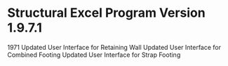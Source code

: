 # Structural Excel Program Version 1.9.7.1
1971
Updated User Interface for Retaining Wall
Updated User Interface for Combined Footing
Updated User Interface for Strap Footing
